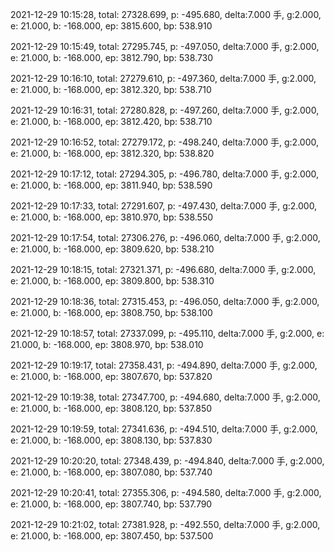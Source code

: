 2021-12-29 10:15:28, total: 27328.699, p: -495.680, delta:7.000 手, g:2.000, e: 21.000, b: -168.000, ep: 3815.600, bp: 538.910

2021-12-29 10:15:49, total: 27295.745, p: -497.050, delta:7.000 手, g:2.000, e: 21.000, b: -168.000, ep: 3812.790, bp: 538.730

2021-12-29 10:16:10, total: 27279.610, p: -497.360, delta:7.000 手, g:2.000, e: 21.000, b: -168.000, ep: 3812.320, bp: 538.710

2021-12-29 10:16:31, total: 27280.828, p: -497.260, delta:7.000 手, g:2.000, e: 21.000, b: -168.000, ep: 3812.420, bp: 538.710

2021-12-29 10:16:52, total: 27279.172, p: -498.240, delta:7.000 手, g:2.000, e: 21.000, b: -168.000, ep: 3812.320, bp: 538.820

2021-12-29 10:17:12, total: 27294.305, p: -496.780, delta:7.000 手, g:2.000, e: 21.000, b: -168.000, ep: 3811.940, bp: 538.590

2021-12-29 10:17:33, total: 27291.607, p: -497.430, delta:7.000 手, g:2.000, e: 21.000, b: -168.000, ep: 3810.970, bp: 538.550

2021-12-29 10:17:54, total: 27306.276, p: -496.060, delta:7.000 手, g:2.000, e: 21.000, b: -168.000, ep: 3809.620, bp: 538.210

2021-12-29 10:18:15, total: 27321.371, p: -496.680, delta:7.000 手, g:2.000, e: 21.000, b: -168.000, ep: 3809.800, bp: 538.310

2021-12-29 10:18:36, total: 27315.453, p: -496.050, delta:7.000 手, g:2.000, e: 21.000, b: -168.000, ep: 3808.750, bp: 538.100

2021-12-29 10:18:57, total: 27337.099, p: -495.110, delta:7.000 手, g:2.000, e: 21.000, b: -168.000, ep: 3808.970, bp: 538.010

2021-12-29 10:19:17, total: 27358.431, p: -494.890, delta:7.000 手, g:2.000, e: 21.000, b: -168.000, ep: 3807.670, bp: 537.820

2021-12-29 10:19:38, total: 27347.700, p: -494.680, delta:7.000 手, g:2.000, e: 21.000, b: -168.000, ep: 3808.120, bp: 537.850

2021-12-29 10:19:59, total: 27341.636, p: -494.510, delta:7.000 手, g:2.000, e: 21.000, b: -168.000, ep: 3808.130, bp: 537.830

2021-12-29 10:20:20, total: 27348.439, p: -494.840, delta:7.000 手, g:2.000, e: 21.000, b: -168.000, ep: 3807.080, bp: 537.740

2021-12-29 10:20:41, total: 27355.306, p: -494.580, delta:7.000 手, g:2.000, e: 21.000, b: -168.000, ep: 3807.740, bp: 537.790

2021-12-29 10:21:02, total: 27381.928, p: -492.550, delta:7.000 手, g:2.000, e: 21.000, b: -168.000, ep: 3807.450, bp: 537.500
